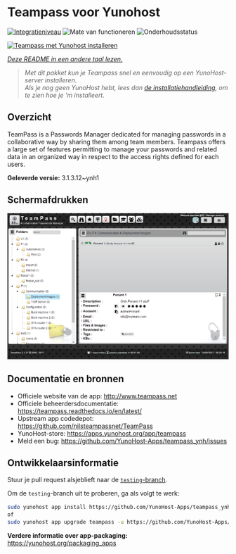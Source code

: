 <!--
NB: Deze README is automatisch gegenereerd door <https://github.com/YunoHost/apps/tree/master/tools/readme_generator>
Hij mag NIET handmatig aangepast worden.
-->

# Teampass voor Yunohost

[![Integratieniveau](https://apps.yunohost.org/badge/integration/teampass)](https://ci-apps.yunohost.org/ci/apps/teampass/)
![Mate van functioneren](https://apps.yunohost.org/badge/state/teampass)
![Onderhoudsstatus](https://apps.yunohost.org/badge/maintained/teampass)

[![Teampass met Yunohost installeren](https://install-app.yunohost.org/install-with-yunohost.svg)](https://install-app.yunohost.org/?app=teampass)

*[Deze README in een andere taal lezen.](./ALL_README.md)*

> *Met dit pakket kun je Teampass snel en eenvoudig op een YunoHost-server installeren.*  
> *Als je nog geen YunoHost hebt, lees dan [de installatiehandleiding](https://yunohost.org/install), om te zien hoe je 'm installeert.*

## Overzicht

TeamPass is a Passwords Manager dedicated for managing passwords in a collaborative way by sharing them among team members.
Teampass offers a large set of features permitting to manage your passwords and related data in an organized way in respect to the access rights defined for each users.


**Geleverde versie:** 3.1.3.12~ynh1

## Schermafdrukken

![Schermafdrukken van Teampass](./doc/screenshots/screenshot.png)

## Documentatie en bronnen

- Officiele website van de app: <http://www.teampass.net>
- Officiele beheerdersdocumentatie: <https://teampass.readthedocs.io/en/latest/>
- Upstream app codedepot: <https://github.com/nilsteampassnet/TeamPass>
- YunoHost-store: <https://apps.yunohost.org/app/teampass>
- Meld een bug: <https://github.com/YunoHost-Apps/teampass_ynh/issues>

## Ontwikkelaarsinformatie

Stuur je pull request alsjeblieft naar de [`testing`-branch](https://github.com/YunoHost-Apps/teampass_ynh/tree/testing).

Om de `testing`-branch uit te proberen, ga als volgt te werk:

```bash
sudo yunohost app install https://github.com/YunoHost-Apps/teampass_ynh/tree/testing --debug
of
sudo yunohost app upgrade teampass -u https://github.com/YunoHost-Apps/teampass_ynh/tree/testing --debug
```

**Verdere informatie over app-packaging:** <https://yunohost.org/packaging_apps>
